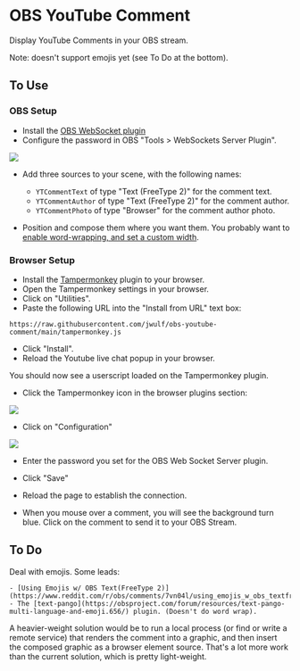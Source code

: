 # OBS YouTube Comment

Display YouTube Comments in your OBS stream.

Note: doesn't support emojis yet (see To Do at the bottom).

## To Use 

### OBS Setup

* Install the [OBS WebSocket plugin](https://github.com/Palakis/obs-websocket)
* Configure the password in OBS "Tools > WebSockets Server Plugin".

![](img/websocket-server-settings.png)

* Add three sources to your scene, with the following names:

    - `YTCommentText` of type "Text (FreeType 2)" for the comment text.
    - `YTCommentAuthor` of type "Text (FreeType 2)" for the comment author.
    - `YTCommentPhoto` of type "Browser" for the comment author photo.

* Position and compose them where you want them. You probably want to [enable word-wrapping, and set a custom width](https://lvacula.com/2020/05/obs-studios-word-wrapping-is-weird/).

### Browser Setup

* Install the [Tampermonkey](https://www.tampermonkey.net/) plugin to your browser.
* Open the Tampermonkey settings in your browser.
* Click on "Utilities".
* Paste the following URL into the "Install from URL" text box:

```
https://raw.githubusercontent.com/jwulf/obs-youtube-comment/main/tampermonkey.js
```

* Click "Install".
* Reload the Youtube live chat popup in your browser.

You should now see a userscript loaded on the Tampermonkey plugin.

* Click the Tampermonkey icon in the browser plugins section:

![](img/plugin-loaded.png)

* Click on "Configuration"

![](img/plugin-config.png)

* Enter the password you set for the OBS Web Socket Server plugin.
* Click "Save"
* Reload the page to establish the connection.

* When you mouse over a comment, you will see the background turn blue. Click on the comment to send it to your OBS Stream.

## To Do

Deal with emojis. Some leads: 

    - [Using Emojis w/ OBS Text(FreeType 2)](https://www.reddit.com/r/obs/comments/7vn04l/using_emojis_w_obs_textfreetype_2/).
    - The [text-pango](https://obsproject.com/forum/resources/text-pango-multi-language-and-emoji.656/) plugin. (Doesn't do word wrap).

A heavier-weight solution would be to run a local process (or find or write a remote service) that renders the comment into a graphic, and then insert the composed graphic as a browser element source. That's a lot more work than the current solution, which is pretty light-weight.